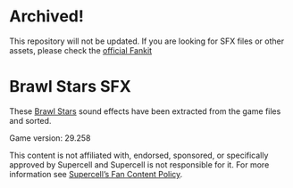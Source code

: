 # Archived!
This repository will not be updated. If you are looking for SFX files or other assets, please check the [official Fankit](https://fankit.supercell.com/)

# Brawl Stars SFX
These [Brawl Stars](https://supercell.com/en/games/brawlstars/) sound effects have been extracted from the game files and sorted.

Game version: 29.258

This content is not affiliated with, endorsed, sponsored, or specifically approved by Supercell and Supercell is not responsible for it.
For more information see [Supercell’s Fan Content Policy](https://supercell.com/en/fan-content-policy/).
